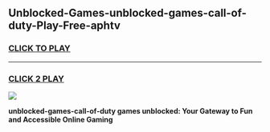 
## Unblocked-Games-unblocked-games-call-of-duty-Play-Free-aphtv
<h3>
<a href="https://premium76.site?title=unblocked-games-call-of-duty&ref=18A1">CLICK TO PLAY</a></h3>
<hr>

<h3>
<a href="https://premium76.site?title=unblocked-games-call-of-duty&ref=18A1">CLICK 2 PLAY</a>
  
</h3>

<a href="https://premium76.site?title=unblocked-games-call-of-duty&ref=18A1"><img src="https://clearcache.store/games.png"></a>


**unblocked-games-call-of-duty games unblocked: Your Gateway to Fun and Accessible Online Gaming**

